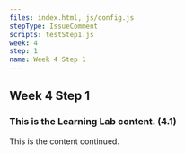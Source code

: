 ```yaml
---
files: index.html, js/config.js
stepType: IssueComment
scripts: testStep1.js
week: 4
step: 1
name: Week 4 Step 1
---
```


## Week 4 Step 1

### This is the Learning Lab content. (4.1)

This is the content continued.
